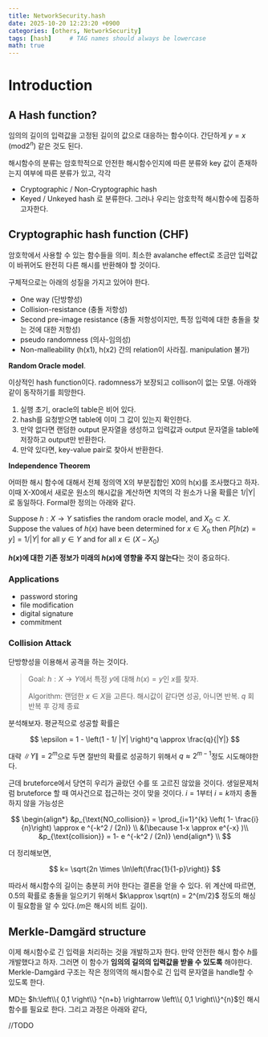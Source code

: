```yaml
---
title: NetworkSecurity.hash
date: 2025-10-20 12:23:20 +0900
categories: [others, NetworkSecurity]
tags: [hash]     # TAG names should always be lowercase
math: true
---
```


# Introduction

## A Hash function?

임의의 길이의 입력값을 고정된 길이의 값으로 대응하는 함수이다.
간단하게 $y=x \; (\text{mod} 2^n)$ 같은 것도 된다.

해시함수의 분류는 암호학적으로 안전한 해시함수인지에 따른 분류와 key 값이 존재하는지 여부에 따른 분류가 있고,
각각
- Cryptographic / Non-Cryptographic hash
- Keyed / Unkeyed hash
로 분류한다.
그러나 우리는 암호학적 해시함수에 집중하고자한다.

## Cryptographic hash function (CHF)

암호학에서 사용할 수 있는 함수들을 의미.
최소한 avalanche effect로 조금만 입력값이 바뀌어도 완전히 다른 해시를 반환해야 할 것이다.

구체적으로는 아래의 성질을 가지고 있어야 한다. 

- One way (단방향성)
- Collision-resistance (충돌 저항성)
- Second pre-image resistance 
  (충돌 저항성이지만, 특정 입력에 대한 충돌을 찾는 것에 대한 저항성)
- pseudo randomness (의사-임의성)
- Non-malleability 
  (h(x1), h(x2) 간의 relation이 사라짐. manipulation 불가)


**Random Oracle model**. 

이상적인 hash function이다.
radomness가 보장되고 collison이 없는 모델.
아래와 같이 동작하기를 희망한다.

1. 실행 초기, oracle의 table은 비어 있다.
2. hash를 요청받으면 table에 이미 그 값이 있는지 확인한다.
3. 만약 없다면 랜덤한 output 문자열을 생성하고 입력값과 output 문자열을 table에 저장하고 output만 반환한다.
4. 만약 있다면, key-value pair로 찾아서 반환한다.

**Independence Theorem**

어떠한 해시 함수에 대해서 전체 정의역 X의 부분집합인 X0의 h(x)를 조사했다고 하자.
이때 X-X0에서 새로운 원소의 해시값을 계산하면 치역의 각 원소가 나올 확률은 1/|Y|로 동일하다.
Formal한 정의는 아래와 같다.

Suppose $h:X \rightarrow Y$ satisfies the random oracle model, and $X_0 \subset X$.<br>
Suppose the values of $h(x)$ have been determined for $x \in X_0$
then $P[h(z) = y] = 1/|Y|$ for all $y \in Y$ and for all $x \in (X-X_0)$

**$h(x)$에 대한 기존 정보가 미래의 $h(x)$에 영향을 주지 않는다**는 것이 중요하다.


### Applications

- password storing
- file modification 
- digital signature
- commitment

### Collision Attack

단방향성을 이용해서 공격을 하는 것이다.

> Goal: $h:X \rightarrow Y$에서 특정 $y$에 대해 $h(x)=y$인 $x$를 찾자.
>
> Algorithm: 랜덤한 $x \in X$을 고른다. 해시값이 같다면 성공, 아니면 반복. $q$ 회 반복 후 강제 종료

분석해보자.
평균적으로 성공할 확률은 

$$
\epsilon  = 1 - \left(1 - 1/ |Y| \right)^q \approx \frac{q}{|Y|}
$$

대략 $\|Y\| = 2^m$으로 두면 절반의 확률로 성공하기 위해서 $q\approx 2^{m-1}$정도 시도해야한다.

근데 bruteforce에서 당연히 우리가 골랐던 수를 또 고르진 않았을 것이다.
생일문제처럼 bruteforce 할 때 여사건으로 접근하는 것이 맞을 것이다.
$i=1$부터 $i=k$까지 충돌하지 않을 가능성은 


$$
\begin{align*}
&p_{\text{NO_collision}} = \prod_{i=1}^{k} \left( 1- \frac{i}{n}\right)
\approx e ^{-k^2 / (2n)} \\
&(\because 1-x \approx e^{-x} )\\
&p_{\text{collision}} = 1-  e ^{-k^2 / (2n)} 
\end{align*} \\
$$

더 정리해보면, 

$$
k= \sqrt{2n \times \ln\left(\frac{1}{1-p}\right)}
$$

따라서 해시함수의 길이는 충분히 커야 한다는 결론을 얻을 수 있다.
위 계산에 따르면, 0.5의 확률로 충돌을 일으키기 위해서 $k\approx \sqrt(n) = 2^{m/2}$ 정도의 해싱이 필요함을 알 수 있다.($m$은 해시의 비트 길이).

## Merkle-Damgärd structure

이제 해시함수로 긴 입력을 처리하는 것을 개발하고자 한다.
만약 안전한 해시 함수 $h$를 개발했다고 하자.
그러면 이 함수가 **임의의 길의의 입력값을 받을 수 있도록** 해야한다.
Merkle-Damgärd 구조는 작은 정의역의 해시함수로 긴 입력 문자열을 handle할 수 있도록 한다.

MD는 $h:\left\\{ 0,1 \right\\} ^{n+b} \rightarrow \left\\{ 0,1 \right\\}^{n}$인 해시 함수를 필요로 한다.
그리고 과정은 아래와 같다,

//TODO 

